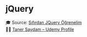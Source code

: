 # jQuery

🎓 Source: [Sıfırdan JQuery Öğrenelim](https://www.udemy.com/course/sifirdan-jquery-ogrenelim/) <br>
👨‍🏫 [Taner Saydam – Udemy Profile](https://www.udemy.com/user/taner-saydam/)
